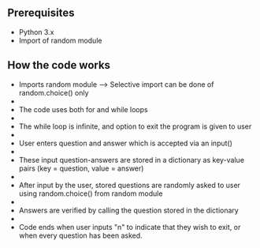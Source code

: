 ## Prerequisites
+ Python 3.x
+ Import of random module

## How the code works
+ Imports random module --> Selective import can be done of random.choice() only
+ 
+ The code uses both for and while loops
+ 
+ The while loop is infinite, and option to exit the program is given to user
+ 
+ User enters question and answer which is accepted via an input()
+ 
+ These input question-answers are stored in a dictionary as key-value pairs (key = question, value = answer)
+ 
+ After input by the user, stored questions are randomly asked to user using random.choice() from random module
+ 
+ Answers are verified by calling the question stored in the dictionary
+
+ Code ends when user inputs "n" to indicate that they wish to exit, or when every question has been asked.
